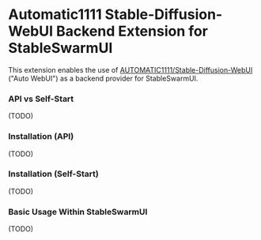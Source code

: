 # Automatic1111 Stable-Diffusion-WebUI Backend Extension for StableSwarmUI


This extension enables the use of [AUTOMATIC1111/Stable-Diffusion-WebUI](https://github.com/AUTOMATIC1111/stable-diffusion-webui) ("Auto WebUI") as a backend provider for StableSwarmUI.

### API vs Self-Start

(TODO)

### Installation (API)

(TODO)

### Installation (Self-Start)

(TODO)

### Basic Usage Within StableSwarmUI

(TODO)
